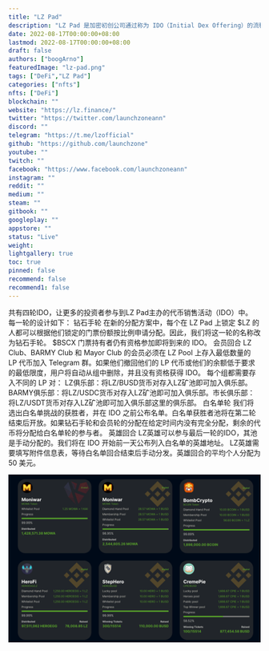 ```yaml
---
title: "LZ Pad"
description: "LZ Pad 是加密初创公司通过称为 IDO（Initial Dex Offering）的流程筹集资金的链上平台"
date: 2022-08-17T00:00:00+08:00
lastmod: 2022-08-17T00:00:00+08:00
draft: false
authors: ["boogArno"]
featuredImage: "lz-pad.png"
tags: ["DeFi","LZ Pad"]
categories: ["nfts"]
nfts: ["DeFi"]
blockchain: ""
website: "https://lz.finance/"
twitter: "https://twitter.com/launchzoneann"
discord: ""
telegram: "https://t.me/lzofficial"
github: "https://github.com/launchzone"
youtube: ""
twitch: ""
facebook: "https://www.facebook.com/launchzoneann"
instagram: ""
reddit: ""
medium: ""
steam: ""
gitbook: ""
googleplay: ""
appstore: ""
status: "Live"
weight: 
lightgallery: true
toc: true
pinned: false
recommend: false
recommend1: false
---
```

共有四轮IDO，让更多的投资者参与到LZ Pad主办的代币销售活动（IDO）中。
每一轮的设计如下：
钻石手轮
在新的分配方案中，每个在 LZ Pad 上锁定 $LZ 的人都可以根据他们锁定的门票份额按比例申请分配。因此，我们将这一轮的名称改为钻石手轮。 $BSCX 门票持有者仍有资格参加即将到来的 IDO。
会员回合
LZ Club、BARMY Club 和 Mayor Club 的会员必须在 LZ Pool 上存入最低数量的 LP 代币加入 Telegram 群。如果他们撤回他们的 LP 代币或他们的余额低于要求的最低限度，用户将自动从组中删除，并且没有资格获得 IDO。
每个组都需要存入不同的 LP 对：
LZ俱乐部：将LZ/BUSD货币对存入LZ矿池即可加入俱乐部。BARMY俱乐部：将LZ/USDC货币对存入LZ矿池即可加入俱乐部。市长俱乐部：将LZ/USDT货币对存入LZ矿池即可加入俱乐部这里的俱乐部。
白名单轮
我们将选出白名单挑战的获胜者，并在 IDO 之前公布名单。白名单获胜者池将在第二轮结束后开放。如果钻石手轮和会员轮的分配在给定时间内没有完全分配，剩余的代币将分配给白名单轮的参与者。
英雄回合
LZ英雄可以参与最后一轮的IDO，其池是手动分配的。我们将在 IDO 开始前一天公布列入白名单的英雄地址。 LZ英雄需要填写附件信息表，等待白名单回合结束后手动分发。英雄回合的平均个人分配为 50 美元。

![lzpad-dapp-defi-okexchain-image1_0ba960314ca3b1e1fa16f1522b455e4e](lzpad-dapp-defi-okexchain-image1_0ba960314ca3b1e1fa16f1522b455e4e.png)